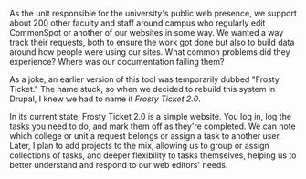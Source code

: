 As the unit responsible for the university's public web presence, we support about 200 other faculty and staff around campus who regularly edit CommonSpot or another of our websites in some way. We wanted a way track their requests, both to ensure the work got done but also to build data around how people were using our sites. What common problems did they experience? Where was our documentation failing them?

As a joke, an earlier version of this tool was temporarily dubbed "Frosty Ticket." The name stuck, so when we decided to rebuild this system in Drupal, I knew we had to name it _Frosty Ticket 2.0_.

In its current state, Frosty Ticket 2.0 is a simple website. You log in, log the tasks you need to do, and mark them off as they're completed. We can note which college or unit a request belongs or assign a task to another user. Later, I plan to add projects to the mix, allowing us to group or assign collections of tasks, and deeper flexibility to tasks themselves, helping us to better understand and respond to our web editors' needs.
